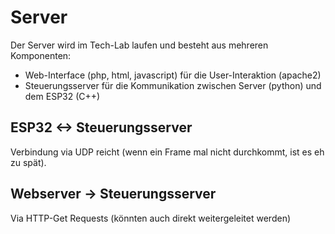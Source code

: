 # Server

Der Server wird im Tech-Lab laufen und besteht aus mehreren Komponenten:
  * Web-Interface (php, html, javascript) für die User-Interaktion (apache2)
  * Steuerungsserver für die Kommunikation zwischen Server (python) und dem ESP32 (C++)

## ESP32 <-> Steuerungsserver
Verbindung via UDP reicht (wenn ein Frame mal nicht durchkommt, ist es eh zu spät).

## Webserver -> Steuerungsserver
Via HTTP-Get Requests (könnten auch direkt weitergeleitet werden)


